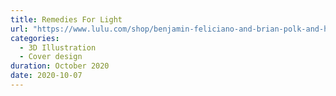 ```yaml
---
title: Remedies For Light
url: "https://www.lulu.com/shop/benjamin-feliciano-and-brian-polk-and-henry-desroches-and-caleb-williams/remedies-for-light/hardcover/product-7wk2zv.html"
categories:
  - 3D Illustration
  - Cover design
duration: October 2020
date: 2020-10-07
---
```

